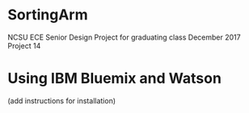 # SortingArm
NCSU ECE Senior Design Project for graduating class December 2017 Project 14

# Using IBM Bluemix and Watson
(add instructions for installation)
